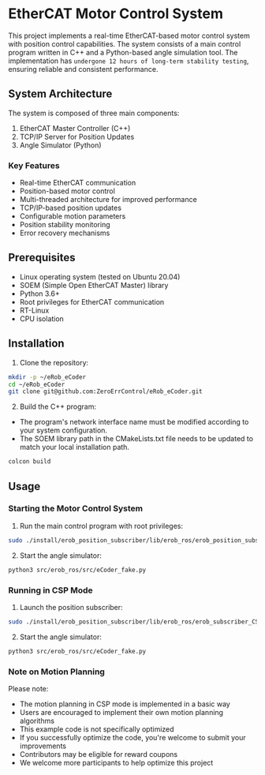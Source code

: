 # EtherCAT Motor Control System

This project implements a real-time EtherCAT-based motor control system with position control capabilities. The system consists of a main control program written in C++ and a Python-based angle simulation tool. The implementation has `undergone 12 hours of long-term stability testing`, ensuring reliable and consistent performance.

## System Architecture

The system is composed of three main components:
1. EtherCAT Master Controller (C++)
2. TCP/IP Server for Position Updates
3. Angle Simulator (Python)

### Key Features

- Real-time EtherCAT communication 
- Position-based motor control
- Multi-threaded architecture for improved performance
- TCP/IP-based position updates
- Configurable motion parameters
- Position stability monitoring
- Error recovery mechanisms

## Prerequisites

- Linux operating system (tested on Ubuntu 20.04)
- SOEM (Simple Open EtherCAT Master) library
- Python 3.6+
- Root privileges for EtherCAT communication
- RT-Linux
- CPU isolation

## Installation

1. Clone the repository:
```bash
mkdir -p ~/eRob_eCoder
cd ~/eRob_eCoder
git clone git@github.com:ZeroErrControl/eRob_eCoder.git

```

2. Build the C++ program:
- The program's network interface name must be modified according to your system configuration.
- The SOEM library path in the CMakeLists.txt file needs to be updated to match your local installation path.
```bash
colcon build
```

## Usage
### Starting the Motor Control System

1. Run the main control program with root privileges:

```bash
sudo ./install/erob_position_subscriber/lib/erob_ros/erob_position_subscriber
```

2. Start the angle simulator:

```bash
python3 src/erob_ros/src/eCoder_fake.py
``` 

### Running in CSP Mode

1. Launch the position subscriber:
```bash
sudo ./install/erob_position_subscriber/lib/erob_ros/erob_subscriber_CSP
```

2. Start the angle simulator:
```bash
python3 src/erob_ros/src/eCoder_fake.py
``` 

### Note on Motion Planning

Please note:
- The motion planning in CSP mode is implemented in a basic way
- Users are encouraged to implement their own motion planning algorithms
- This example code is not specifically optimized
- If you successfully optimize the code, you're welcome to submit your improvements
- Contributors may be eligible for reward coupons
- We welcome more participants to help optimize this project
